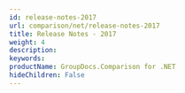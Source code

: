 ```yaml
---
id: release-notes-2017
url: comparison/net/release-notes-2017
title: Release Notes - 2017
weight: 4
description: 
keywords: 
productName: GroupDocs.Comparison for .NET
hideChildren: False
---
```

